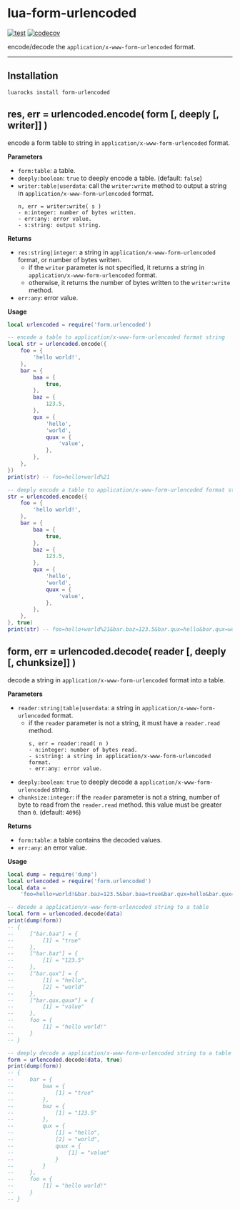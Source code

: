 # lua-form-urlencoded

[![test](https://github.com/mah0x211/lua-form-urlencoded/actions/workflows/test.yml/badge.svg)](https://github.com/mah0x211/lua-form-urlencoded/actions/workflows/test.yml)
[![codecov](https://codecov.io/gh/mah0x211/lua-form-urlencoded/branch/master/graph/badge.svg)](https://codecov.io/gh/mah0x211/lua-form-urlencoded)

encode/decode the `application/x-www-form-urlencoded` format.

***


## Installation

```
luarocks install form-urlencoded
```


## res, err = urlencoded.encode( form [, deeply [, writer]] )

encode a form table to string in `application/x-www-form-urlencoded` format.

**Parameters**

- `form:table`: a table.
- `deeply:boolean`: `true` to deeply encode a table. (default: `false`)
- `writer:table|userdata`: call the `writer:write` method to output a string in `application/x-www-form-urlencoded` format.
    ```
    n, err = writer:write( s )
    - n:integer: number of bytes written.
    - err:any: error value.
    - s:string: output string.
    ```

**Returns**

- `res:string|integer`: a string in `application/x-www-form-urlencoded` format, or number of bytes written.
  - if the `writer` parameter is not specified, it returns a string in `application/x-www-form-urlencoded` format.
  - otherwise, it returns the number of bytes written to the `writer:write` method.
- `err:any`: error value.


**Usage**


```lua
local urlencoded = require('form.urlencoded')

-- encode a table to application/x-www-form-urlencoded format string
local str = urlencoded.encode({
    foo = {
        'hello world!',
    },
    bar = {
        baa = {
            true,
        },
        baz = {
            123.5,
        },
        qux = {
            'hello',
            'world',
            quux = {
                'value',
            },
        },
    },
})
print(str) -- foo=hello+world%21

-- deeply encode a table to application/x-www-form-urlencoded format string
str = urlencoded.encode({
    foo = {
        'hello world!',
    },
    bar = {
        baa = {
            true,
        },
        baz = {
            123.5,
        },
        qux = {
            'hello',
            'world',
            quux = {
                'value',
            },
        },
    },
}, true)
print(str) -- foo=hello+world%21&bar.baz=123.5&bar.qux=hello&bar.qux=world&bar.qux.quux=value&bar.baa=true
```


## form, err = urlencoded.decode( reader [, deeply [, chunksize]] )

decode a string in `application/x-www-form-urlencoded` format into a table.

**Parameters**

- `reader:string|table|userdata`: a string in `application/x-www-form-urlencoded` format.
    - if the `reader` parameter is not a string, it must have a `reader.read` method.
      ```
      s, err = reader:read( n )
      - n:integer: number of bytes read.
      - s:string: a string in application/x-www-form-urlencoded format.
      - err:any: error value.
      ```
- `deeply:boolean`: `true` to deeply decode a `application/x-www-form-urlencoded` string.
- `chunksize:integer`: if the `reader` parameter is not a string, number of byte to read from the `reader.read` method. this value must be greater than `0`. (default: `4096`)

**Returns**

- `form:table`: a table contains the decoded values.
- `err:any`: an error value.

**Usage**

```lua
local dump = require('dump')
local urlencoded = require('form.urlencoded')
local data =
    'foo=hello+world!&bar.baz=123.5&bar.baa=true&bar.qux=hello&bar.qux=world&bar.qux.quux=value'

-- decode a application/x-www-form-urlencoded string to a table
local form = urlencoded.decode(data)
print(dump(form))
-- {
--     ["bar.baa"] = {
--         [1] = "true"
--     },
--     ["bar.baz"] = {
--         [1] = "123.5"
--     },
--     ["bar.qux"] = {
--         [1] = "hello",
--         [2] = "world"
--     },
--     ["bar.qux.quux"] = {
--         [1] = "value"
--     },
--     foo = {
--         [1] = "hello world!"
--     }
-- }

-- deeply decode a application/x-www-form-urlencoded string to a table
form = urlencoded.decode(data, true)
print(dump(form))
-- {
--     bar = {
--         baa = {
--             [1] = "true"
--         },
--         baz = {
--             [1] = "123.5"
--         },
--         qux = {
--             [1] = "hello",
--             [2] = "world",
--             quux = {
--                 [1] = "value"
--             }
--         }
--     },
--     foo = {
--         [1] = "hello world!"
--     }
-- }
```

